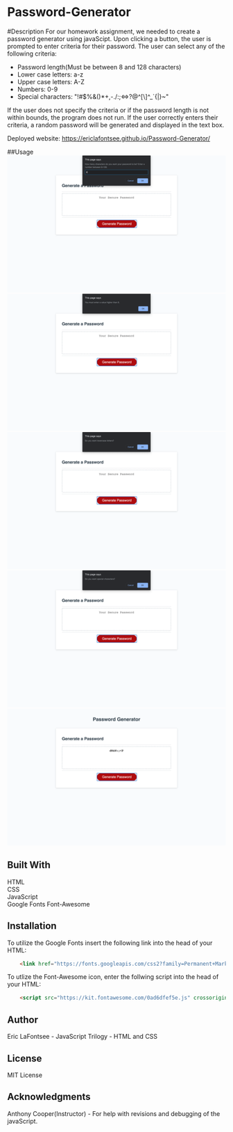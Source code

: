 # Password-Generator
#Description
For our homework assignment, we needed to create a password generator using javaScipt. Upon clicking a button, the user is prompted to enter criteria for their password. The user can select any of the following criteria:
- Password length(Must be between 8 and 128 characters)
- Lower case letters: a-z
- Upper case letters: A-Z
- Numbers: 0-9
- Special characters: "!#$%&\()*+,-./:;<=>?@^[\\]^_`{|}~"

If the user does not specify the criteria or if the password length is not within bounds, the program does not run.
If the user correctly enters their criteria, a random password will be generated and displayed in the text box.

Deployed website: https://ericlafontsee.github.io/Password-Generator/


##Usage
![image](images/image-1.png)
![image](images/image-2.png)
![image](images/image-4.png)
![image](images/image-6.png)
![image](images/image-8.png)


## Built With
HTML  
CSS  
JavaScript  
Google Fonts
Font-Awesome
## Installation
To utilize the Google Fonts insert the following link into the head of your HTML:
```html
    <link href="https://fonts.googleapis.com/css2?family=Permanent+Marker&display=swap" rel="stylesheet">
```

To utlize the Font-Awesome icon, enter the follwing script into the head of your HTML:

```html
    <script src="https://kit.fontawesome.com/0ad6dfef5e.js" crossorigin="anonymous"></script>
```

## Author
Eric LaFontsee - JavaScript
Trilogy - HTML and CSS

## License
MIT License

## Acknowledgments
Anthony Cooper(Instructor) - For help with revisions and debugging of the javaScript.